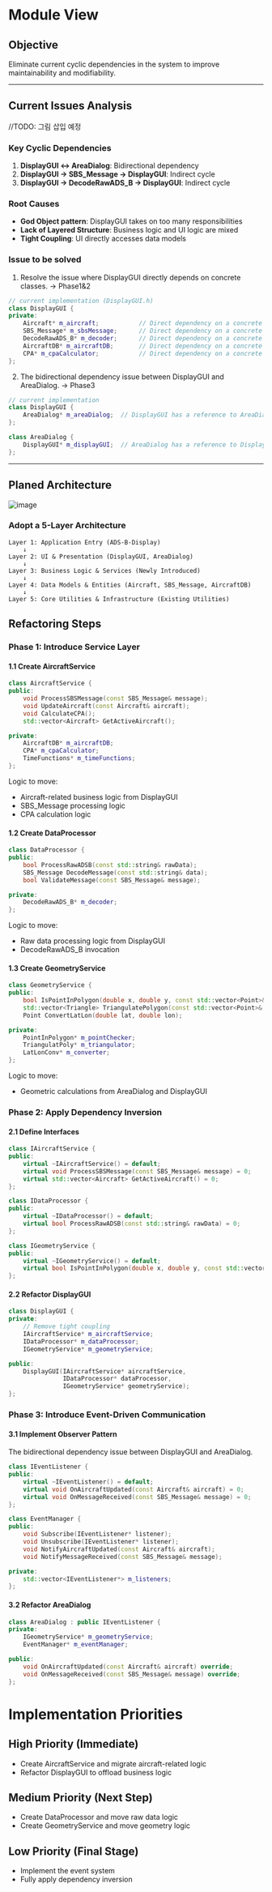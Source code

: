 # Module View

## Objective
Eliminate current cyclic dependencies in the system to improve maintainability and modifiability.

---

## Current Issues Analysis
//TODO: 그림 삽입 예정
### Key Cyclic Dependencies
1. **DisplayGUI ↔ AreaDialog**: Bidirectional dependency  
2. **DisplayGUI → SBS_Message → DisplayGUI**: Indirect cycle  
3. **DisplayGUI → DecodeRawADS_B → DisplayGUI**: Indirect cycle  

### Root Causes
- **God Object pattern**: DisplayGUI takes on too many responsibilities  
- **Lack of Layered Structure**: Business logic and UI logic are mixed  
- **Tight Coupling**: UI directly accesses data models  

### Issue to be solved
1. Resolve the issue where DisplayGUI directly depends on concrete classes. -> Phase1&2
```cpp
// current implementation (DisplayGUI.h)
class DisplayGUI {
private:
    Aircraft* m_aircraft;           // Direct dependency on a concrete class.
    SBS_Message* m_sbsMessage;      // Direct dependency on a concrete class.  
    DecodeRawADS_B* m_decoder;      // Direct dependency on a concrete class.
    AircraftDB* m_aircraftDB;       // Direct dependency on a concrete class.
    CPA* m_cpaCalculator;           // Direct dependency on a concrete class.
};
```
2. The bidirectional dependency issue between DisplayGUI and AreaDialog. -> Phase3

```cpp
// current implementation
class DisplayGUI {
    AreaDialog* m_areaDialog;  // DisplayGUI has a reference to AreaDialog
};

class AreaDialog {
    DisplayGUI* m_displayGUI;  // AreaDialog has a reference to DisplayGUI.
};
```

---

## Planed Architecture
![image](https://github.com/user-attachments/assets/f33a59d1-fcd3-41a2-b245-8e323af8bcd3)

### Adopt a 5-Layer Architecture

```
Layer 1: Application Entry (ADS-B-Display)
    ↓
Layer 2: UI & Presentation (DisplayGUI, AreaDialog)
    ↓
Layer 3: Business Logic & Services (Newly Introduced)
    ↓
Layer 4: Data Models & Entities (Aircraft, SBS_Message, AircraftDB)
    ↓
Layer 5: Core Utilities & Infrastructure (Existing Utilities)
```

## Refactoring Steps
### Phase 1: Introduce Service Layer
#### 1.1 Create AircraftService
```cpp
class AircraftService {
public:
    void ProcessSBSMessage(const SBS_Message& message);
    void UpdateAircraft(const Aircraft& aircraft);
    void CalculateCPA();
    std::vector<Aircraft> GetActiveAircraft();

private:
    AircraftDB* m_aircraftDB;
    CPA* m_cpaCalculator;
    TimeFunctions* m_timeFunctions;
};
```
Logic to move:

- Aircraft-related business logic from DisplayGUI
- SBS_Message processing logic
- CPA calculation logic

#### 1.2 Create DataProcessor
```cpp
class DataProcessor {
public:
    bool ProcessRawADSB(const std::string& rawData);
    SBS_Message DecodeMessage(const std::string& data);
    bool ValidateMessage(const SBS_Message& message);

private:
    DecodeRawADS_B* m_decoder;
};
```
Logic to move:
- Raw data processing logic from DisplayGUI
- DecodeRawADS_B invocation

#### 1.3 Create GeometryService
```cpp
class GeometryService {
public:
    bool IsPointInPolygon(double x, double y, const std::vector<Point>& polygon);
    std::vector<Triangle> TriangulatePolygon(const std::vector<Point>& polygon);
    Point ConvertLatLon(double lat, double lon);

private:
    PointInPolygon* m_pointChecker;
    TriangulatPoly* m_triangulator;
    LatLonConv* m_converter;
};
```
Logic to move:
- Geometric calculations from AreaDialog and DisplayGUI


### Phase 2: Apply Dependency Inversion
#### 2.1 Define Interfaces
```cpp
class IAircraftService {
public:
    virtual ~IAircraftService() = default;
    virtual void ProcessSBSMessage(const SBS_Message& message) = 0;
    virtual std::vector<Aircraft> GetActiveAircraft() = 0;
};

class IDataProcessor {
public:
    virtual ~IDataProcessor() = default;
    virtual bool ProcessRawADSB(const std::string& rawData) = 0;
};

class IGeometryService {
public:
    virtual ~IGeometryService() = default;
    virtual bool IsPointInPolygon(double x, double y, const std::vector<Point>& polygon) = 0;
};
```
#### 2.2 Refactor DisplayGUI
```cpp
class DisplayGUI {
private:
    // Remove tight coupling
    IAircraftService* m_aircraftService;
    IDataProcessor* m_dataProcessor;
    IGeometryService* m_geometryService;

public:
    DisplayGUI(IAircraftService* aircraftService,
               IDataProcessor* dataProcessor,
               IGeometryService* geometryService);
};
```
### Phase 3: Introduce Event-Driven Communication
#### 3.1 Implement Observer Pattern
The bidirectional dependency issue between DisplayGUI and AreaDialog.
```cpp
class IEventListener {
public:
    virtual ~IEventListener() = default;
    virtual void OnAircraftUpdated(const Aircraft& aircraft) = 0;
    virtual void OnMessageReceived(const SBS_Message& message) = 0;
};

class EventManager {
public:
    void Subscribe(IEventListener* listener);
    void Unsubscribe(IEventListener* listener);
    void NotifyAircraftUpdated(const Aircraft& aircraft);
    void NotifyMessageReceived(const SBS_Message& message);

private:
    std::vector<IEventListener*> m_listeners;
};
```
#### 3.2 Refactor AreaDialog
```cpp
class AreaDialog : public IEventListener {
private:
    IGeometryService* m_geometryService;
    EventManager* m_eventManager;

public:
    void OnAircraftUpdated(const Aircraft& aircraft) override;
    void OnMessageReceived(const SBS_Message& message) override;
};
```
# Implementation Priorities
## High Priority (Immediate)
- Create AircraftService and migrate aircraft-related logic
- Refactor DisplayGUI to offload business logic

## Medium Priority (Next Step)
- Create DataProcessor and move raw data logic
- Create GeometryService and move geometry logic

## Low Priority (Final Stage)
- Implement the event system
- Fully apply dependency inversion

  
